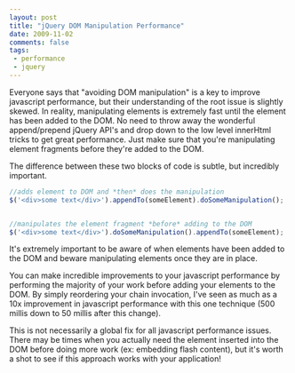 ```yaml
---
layout: post
title: "jQuery DOM Manipulation Performance"
date: 2009-11-02
comments: false
tags:
 - performance
 - jquery
---
```


Everyone says that "avoiding DOM manipulation" is a key to improve javascript performance, but their understanding of the root issue is slightly skewed. In reality, manipulating elements is extremely fast until the element has been added to the DOM. No need to throw away the wonderful append/prepend jQuery API's and drop down to the low level innerHtml tricks to get great performance. Just make sure that you're manipulating element fragments before they're added to the DOM.


The difference between these two blocks of code is subtle, but incredibly important.

```javascript
//adds element to DOM and *then* does the manipulation
$('<div>some text</div>').appendTo(someElement).doSomeManipulation();


//manipulates the element fragment *before* adding to the DOM
$('<div>some text</div>').doSomeManipulation().appendTo(someElement);
```


It's extremely important to be aware of when elements have been added to the DOM and beware manipulating elements once they are in place.


You can make incredible improvements to your javascript performance by performing the majority of your work before adding your elements to the DOM. By simply reordering your chain invocation, I've seen as much as a 10x improvement in javascript performance with this one technique (500 millis down to 50 millis after this change).


This is not necessarily a global fix for all javascript performance issues. There may be times when you actually need the element inserted into the DOM before doing more work (ex: embedding flash content), but it's worth a shot to see if this approach works with your application!
